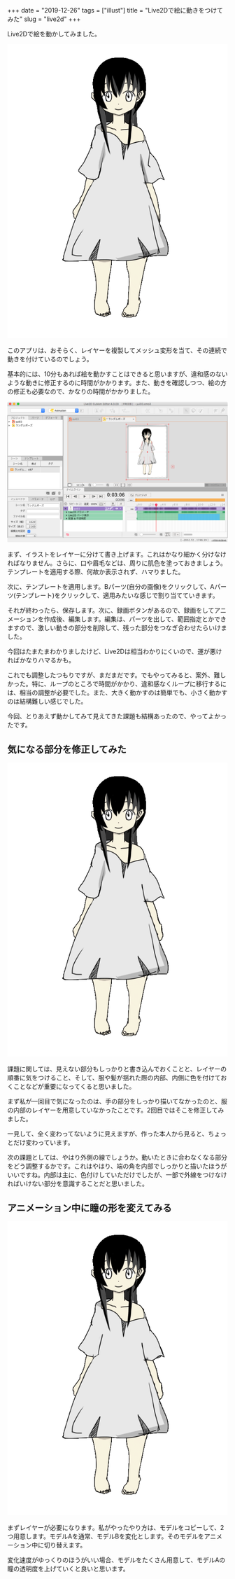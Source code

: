 +++
date = "2019-12-26"
tags = ["illust"]
title = "Live2Dで絵に動きをつけてみた"
slug = "live2d"
+++

Live2Dで絵を動かしてみました。

![](https://raw.githubusercontent.com/syui/syui.github.io/src/static/img/game_yui_01.gif)

このアプリは、おそらく、レイヤーを複製してメッシュ変形を当て、その連続で動きを付けているのでしょう。

基本的には、10分もあれば絵を動かすことはできると思いますが、違和感のないような動きに修正するのに時間がかかります。また、動きを確認しつつ、絵の方の修正も必要なので、かなりの時間がかかりました。

![](https://raw.githubusercontent.com/mba-hack/images/master/live2d_game_yui_01.png)

まず、イラストをレイヤーに分けて書き上げます。これはかなり細かく分けなければなりません。さらに、口や眉毛などは、周りに肌色を塗っておきましょう。テンプレートを適用する際、何故か表示されず、ハマりました。

次に、テンプレートを適用します。Bパーツ(自分の画像)をクリックして、Aパーツ(テンプレート)をクリックして、適用みたいな感じで割り当てていきます。

それが終わったら、保存します。次に、録画ボタンがあるので、録画をしてアニメーションを作成後、編集します。編集は、パーツを出して、範囲指定とかできますので、激しい動きの部分を削除して、残った部分をつなぎ合わせたらいけました。

今回はたまたまわかりましたけど、Live2Dは相当わかりにくいので、運が悪ければかなりハマるかも。

これでも調整したつもりですが、まだまだです。でもやってみると、案外、難しかった。特に、ループのところで時間がかかり、違和感なくループに移行するには、相当の調整が必要でした。また、大きく動かすのは簡単でも、小さく動かすのは結構難しい感じでした。

今回、とりあえず動かしてみて見えてきた課題も結構あったので、やってよかったです。

## 気になる部分を修正してみた

![](https://raw.githubusercontent.com/syui/syui.github.io/src/static/img/game_yui_02.gif)

課題に関しては、見えない部分もしっかりと書き込んでおくことと、レイヤーの順番に気をつけること、そして、服や髪が揺れた際の内部、内側に色を付けておくことなどが重要になってくると思いました。

まず私が一回目で気になったのは、手の部分をしっかり描いてなかったのと、服の内部のレイヤーを用意していなかったことです。2回目ではそこを修正してみました。

一見して、全く変わってないように見えますが、作った本人から見ると、ちょっとだけ変わっています。

次の課題としては、やはり外側の線でしょうか。動いたときに合わなくなる部分をどう調整するかです。これはやはり、端の角を内部でしっかりと描いたほうがいいですね。内部は主に、色付けしていただけでしたが、一部で外線をつけなければいけない部分を意識することだと思いました。

## アニメーション中に瞳の形を変えてみる

![](https://raw.githubusercontent.com/syui/syui.github.io/src/static/img/game_yui_03.gif)

まずレイヤーが必要になります。私がやったやり方は、モデルをコピーして、2つ用意します。モデルAを通常、モデルBを変化とします。そのモデルをアニメーション中に切り替えます。

変化速度がゆっくりのほうがいい場合、モデルをたくさん用意して、モデルAの瞳の透明度を上げていくと良いと思います。

